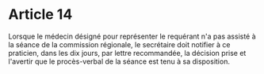 # Article 14

Lorsque le médecin désigné pour représenter le requérant n'a pas assisté à la séance de la commission régionale, le secrétaire doit notifier à ce praticien, dans les dix jours, par lettre recommandée, la décision prise et l'avertir que le procès-verbal de la séance est tenu à sa disposition.
